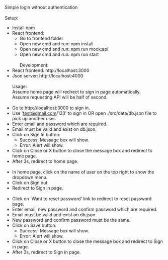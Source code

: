 Simple login without authentication  
&nbsp;  
Setup:
- Install npm   
- React frontend:
    * Go to frontend folder
    * Open new cmd and run: npm install
    * Open new cmd and run: npm run mock:api
    * Open new cmd and run: npm run start
&nbsp;  
&nbsp;  
Development:
- React frontend: http://localhost:3000
- Json server: http://localhost:4000
&nbsp;  
&nbsp;  
Usage:  
Assume home page will redirect to sign in page automatically.  
Assume requesting API will be half of second.  
&nbsp;  
- Go to http://localhost:3000 to sign in.
- Use 'test@gmail.com/123' to sign in OR open ./src/data/db.json file to pick up another user.
- Enter email and password which are required.
- Email must be valid and exist on db.json.
- Click on Sign In button:
    * Success: Message box will show.
    * Error: Alert will show.
- Click on Close or X button to close the message box and redirect to home page.
- After 3s, redirect to home page.  
&nbsp;  
- In home page, click on the name of user on the top right to show the dropdown menu.
- Click on Sign out.
- Redirect to Sign in page.  
&nbsp;  
- Click on 'Want to reset password' link to redirect to reset password page.
- Enter email, new password and confirm password which are required.
- Email must be valid and exist on db.json.
- New password and confirm password must be the same.
- Click on Save button:
    * Success: Message box will show.
    * Error: Alert will show.
- Click on Close or X button to close the message box and redirect to Sign in page.
- After 3s, redirect to Sign in page.  